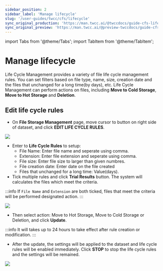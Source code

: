 ```yaml
---
sidebar_position: 2
sidebar_label: 'Manage lifecycle'
slug: '/user-guides/twcc/cfs/lifecycle'
sync_original_production: 'https://man.twcc.ai/@twccdocs/guide-cfs-lifecycle-mngmnt-zh' 
sync_original_preview: 'https://man.twcc.ai/@preview-twccdocs/guide-cfs-lifecycle-mngmnt-zh'
---
```


import Tabs from '@theme/Tabs';
import TabItem from '@theme/TabItem';

# Manage lifecycle

Life Cycle Management provides a variety of file life cycle management rules. You can set filters based on file type, name, size, creation date and the files that unchanged for a long time(by days), etc. Life Cycle Management can perform actions on files, including **Move to Cold Storage**, **Move to Hot Storage** and **Deletion**.

## Edit life cycle rules 
* On **File Storage Management** page, move cursor to <i class="fa fa-ellipsis-v fa-20" aria-hidden="true"></i> button on right side of dataset, and click **EDIT LIFE CYCLE RULES**.

![](https://cos.twcc.ai/SYS-MANUAL/uploads/upload_dceb595fc66961bb7ec5a0d8ed62d95d.png)

* Enter to **Life Cycle Rules** to setup:
    * File Name: Enter file name and seperate using comma.
    * Extension: Enter file extension and seperate using comma.
    * File size: Enter file size to larger than given numbres.
    * File creation date: Enter date on the file created
    * Files that unchanged for a long time: Value(days).
* Tick multiple rules and click **Trial Results** button. The system will calculates the files which meet the criteria.

:::info
If `File Name` and `Extension` are both ticked, files that meet the criteria will be performed designated action.
:::

![](https://cos.twcc.ai/SYS-MANUAL/uploads/upload_424fe8ad715c4a7199efe64f009c076d.png)


* Then select action: Move to Hot Storage, Move to Cold Storage or Deletion, and click **Update**.

:::info
It will takes up to 24 hours to take effect after rule creation or modification.
:::

* After the update, the settings will be applied to the dataset and life cycle rules will be enabled immediately. Click **STOP** to stop the life cycle rules and the settings will be remained.


![](https://cos.twcc.ai/SYS-MANUAL/uploads/upload_a439505a69374b15245e1077eb3eb7ab.png)